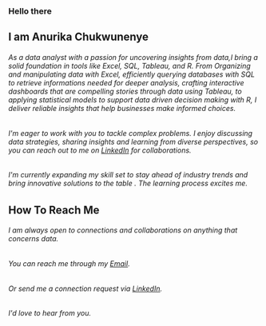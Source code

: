 ### Hello there

## I am Anurika Chukwunenye

###### As a data analyst with a passion for uncovering insights from data,I bring a solid foundation in tools like Excel, SQL, Tableau, and R. From Organizing and manipulating data with Excel, efficiently querying databases with SQL to retrieve informations needed for deeper analysis, crafting interactive dashboards that are compelling stories through data using Tableau, to applying statistical models to support data driven decision making with R, I deliver reliable insights that help businesses make informed choices.

###### I'm eager to work with you to tackle complex problems. I enjoy discussing data strategies, sharing insights and learning from diverse perspectives, so you can reach out to me on [LinkedIn](www.linkedin.com/in/chuksanurika) for collaborations.

###### I'm currently expanding my skill set to stay ahead of industry trends and bring innovative solutions to the table . The learning process excites me. 

## How To Reach Me
###### I am always open to connections and collaborations on anything that concerns data. 
###### You can reach me through my [Email](okwOkwuchukwurika@gmail.com).
###### Or send me a connection request via [LinkedIn](www.linkedin.com/in/chuksanurika). 
###### I'd love to hear from you.
